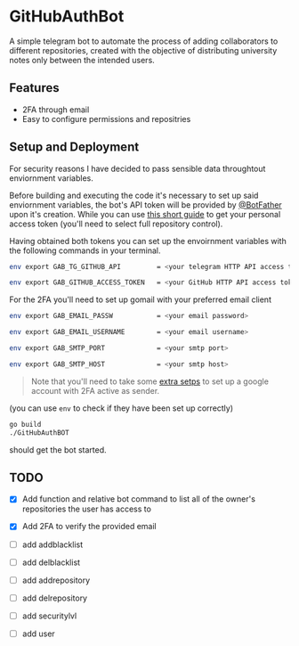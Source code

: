 # GitHubAuthBot

A simple telegram bot to automate the process of adding collaborators to different repositories, created with the objective of distributing university notes only between the intended users.

## Features

- 2FA through email
- Easy to configure permissions and repositries  

## Setup and Deployment

For security reasons I have decided to pass sensible data throughtout enviornment variables. 

Before building and executing the code it's necessary to set up said enviornment variables, the bot's API token will be provided by [@BotFather](https://t.me/BotFather) upon it's creation. While you can use [this short guide](https://github.blog/2013-05-16-personal-api-tokens/) to get your personal access token (you'll need to select full repository control).

Having obtained both tokens you can set up the envoirnment variables with the following commands in your terminal. 

```bash
env export GAB_TG_GITHUB_API         = <your telegram HTTP API access token>

env export GAB_GITHUB_ACCESS_TOKEN   = <your GitHub HTTP API access token>
```
For the 2FA you'll need to set up gomail  with your preferred email client 
```bash
env export GAB_EMAIL_PASSW           = <your email password>

env export GAB_EMAIL_USERNAME        = <your email username>

env export GAB_SMTP_PORT             = <your smtp port>

env export GAB_SMTP_HOST             = <your smtp host>
```
> Note that you'll need to take some [extra setps](https://github.com/go-gomail/gomail/issues/28) to set up a google account with 2FA active as sender.  

(you can use `env` to check if they have been set up correctly)

```bash
go build
./GitHubAuthBOT
```
should get the bot started.
## TODO

- [x] Add function and relative bot command to list all of the owner's repositories the user has access to

- [x] Add 2FA to verify the provided email

- [ ] add addblacklist

- [ ] add delblacklist

- [ ] add addrepository

- [ ] add delrepository

- [ ] add securitylvl

- [ ] add user